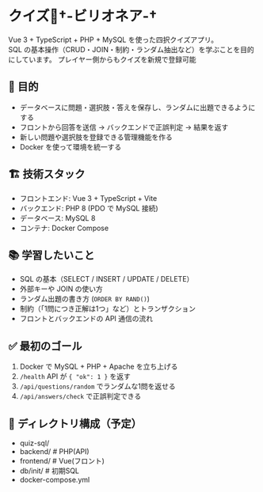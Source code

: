 # クイズ🪼†-ビリオネア-†
Vue 3 + TypeScript + PHP + MySQL を使った四択クイズアプリ。  
SQL の基本操作（CRUD・JOIN・制約・ランダム抽出など）を学ぶことを目的にしています。
プレイヤー側からもクイズを新規で登録可能

## 🎯 目的
- データベースに問題・選択肢・答えを保存し、ランダムに出題できるようにする
- フロントから回答を送信 → バックエンドで正誤判定 → 結果を返す
- 新しい問題や選択肢を登録できる管理機能を作る
- Docker を使って環境を統一する

## 🏗 技術スタック
- フロントエンド: Vue 3 + TypeScript + Vite
- バックエンド: PHP 8 (PDO で MySQL 接続)
- データベース: MySQL 8
- コンテナ: Docker Compose

## 📚 学習したいこと
- SQL の基本（SELECT / INSERT / UPDATE / DELETE）
- 外部キーや JOIN の使い方
- ランダム出題の書き方 (`ORDER BY RAND()`)
- 制約（「1問につき正解は1つ」など）とトランザクション
- フロントとバックエンドの API 通信の流れ

## ✅ 最初のゴール
1. Docker で MySQL + PHP + Apache を立ち上げる  
2. `/health` API が `{ "ok": 1 }` を返す  
3. `/api/questions/random` でランダムな1問を返せる  
4. `/api/answers/check` で正誤判定できる  

## 📂 ディレクトリ構成（予定）
- quiz-sql/
- backend/ # PHP(API)
- frontend/ # Vue(フロント)
- db/init/ # 初期SQL
- docker-compose.yml

